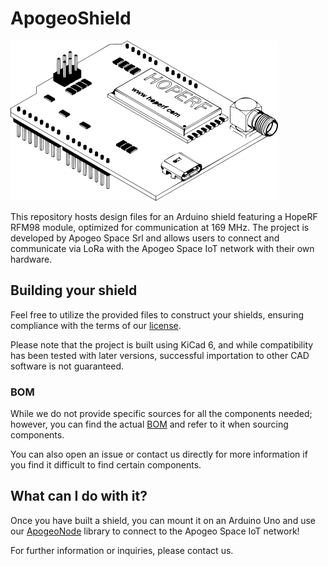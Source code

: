 # ApogeoShield
![](docs/imgs/board.png)

This repository hosts design files for an Arduino shield featuring a HopeRF RFM98 module, optimized for communication at 169 MHz. 
The project is developed by Apogeo Space Srl and allows users to connect and communicate via LoRa with the Apogeo Space IoT network with their own hardware.

## Building your shield

Feel free to utilize the provided files to construct your shields, ensuring compliance with the terms of our [license](LICENSE.md).

Please note that the project is built using KiCad 6, and while compatibility has been tested with later versions, successful importation to other CAD software is not guaranteed.

### BOM

While we do not provide specific sources for all the components needed; however, you can find the actual [BOM](bom.csv) and refer to it when sourcing components.

You can also open an issue or contact us directly for more information if you find it difficult to find certain components.

## What can I do with it?

Once you have built a shield, you can mount it on an Arduino Uno and use our [ApogeoNode](https://github.com/ApogeoSpace/ApogeoNode) library to connect to the Apogeo Space IoT network!

For further information or inquiries, please contact us.

